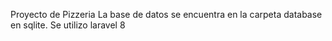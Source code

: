 Proyecto de Pizzeria
La base de datos se encuentra en la carpeta database en sqlite.
Se utilizo laravel 8

